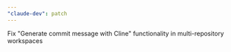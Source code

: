```yaml
---
"claude-dev": patch
---
```


Fix "Generate commit message with Cline" functionality in multi-repository workspaces
